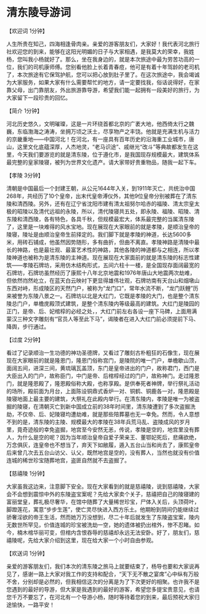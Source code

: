 # 清东陵导游词
【欢迎词 1分钟】

人生所贵在知己，四海相逢骨肉亲。亲爱的游客朋友们，大家好！我代表河北旅行社欢迎您的到来，能够在这阳光明媚的日子与大家相遇，是我莫大的荣幸，我姓杨，您叫我小杨就好了。那么，坐在我身边的，就是本次旅途中最为劳苦功高的一位，我们的司机康师傅。您别看他脸上长着青春痘，他可是有着十年驾龄的老司机了，本次旅途有它保驾护航，您可以把心放到肚子里了。在这次旅途中，我会竭诚为大家服务，如果大家有什么需要帮忙的地方，请一定要找我，俗话说得好，在家靠父母，出门靠朋友，外出旅游靠导游，希望我们能一起拥有一段美好的旅行，为大家留下一段珍贵的回忆。



【简介 1分钟】

河北历史悠久，文明璀璨，这是一片环绕首都北京的广袤大地，他西倚太行之魏巍，东临渤海之涛涛，坐拥万顷之沃土，尽享物产之丰饶。他就是充满生机与活力的京畿重地——中国河北！在河北，有一座具有百年历史的沿海重工业城市，唐山，这里文化底蕴深厚，人杰地灵，“老马识途”、戚继光“改斗”等典故都发生在这里，今天我们要游览的就是清东陵，位于遵化市，是我国现存规模最大，建筑体系最完整的皇家陵寝，被列为世界文化遗产。请大家带好贵重物品，随我一起下车。

【孝陵 3分钟】

清朝是中国最后一个封建王朝，从公元1644年入关，到1911年灭亡，共统治中国268年，共经历了10个皇帝，出末代皇帝溥仪外，其他9位皇帝分别被葬在了清东陵和清西陵。另外，还有在辽宁省沈阳市建有清太祖努尔哈赤的福陵、清太宗皇太极的昭陵以及清代远祖的永陵，所以，清代陵寝共五处，即永陵、福陵、昭陵、清东陵和清西陵，各有特色，各具千秋，但规模最宏大，体系最完整的当属清东陵了，这里是一块难得的风水宝地。现在展现在大家眼前的就是孝陵，是顺治皇帝的陵寝，陵址是由顺治皇帝生前择定的。我们脚下就是孝陵的神道，长达5600多米，用砖石铺成，他虽然因势随形，多有曲折，但曲不离直。孝陵神路是清陵中最长的神路，也是最壮观、最富艺术性的神路，其他各陵的神道都与之相连，所以孝陵神道也被称为是清东陵的主神道。现在展现在大家面前的就是清东陵的标志性建筑——孝陵石牌坊，采用仿木结构形式，五间六柱十一楼，是全国现存面阔最宽的石牌坊，石牌坊虽然经历了康熙十八年北京地震和1976年唐山大地震两次劫难，但依然岿然屹立，在蓝天白云映衬下更显得雄伟壮观，石牌坊南有天台山和烟墩山东西对峙，形成陵区的天然门户，被称为“龙门口”，常年水流不断，“龙门跃鲤”历来被誉为东陵八景之一。石牌坊以北是大红门，它既是孝陵的大门，也是整个清东陵总门户，单檐庑殿顶式建筑，是整个清东陵内等级最高的建筑。大红门是陵园的正门，是帝、后、妃棺椁的必经之处，，大红门前左右各设一座下马碑，上面用满蒙汉三种文字雕刻有“官员人等至此下马”，谒陵者在进入大红门前必须提前下马、降舆，步行通过。



【过度 2分钟】

看过了记录顺治一生功德的神功圣德牌，又看过了雕刻古朴粗狂的石像生，现在展现在大家眼前的就是隆恩门，隆恩门俗称宫门，是陵院的唯一门户，单檐歇山顶，面阔五间，进深三间，黄琉璃瓦盖顶，东门是皇帝进出的门户，故称君门，西门是大臣出入的门户，故称臣门，中门是帝、后棺椁经过的门户，故称神门。走过隆恩门，就是隆恩殿了，隆恩殿俗称大殿，也称享殿。是供奉死者神牌，举行祭礼活动的场所，殿前面为月台，上面陈设铜鼎式香炉一对、铜鹤、铜鹿各一对，隆恩殿是陵寝地面上最主要的建筑，大祭礼在此殿内举行。在清东陵内，孝陵是唯一为被盗掘的陵寝，在清朝灭亡到新中国成立前的38年时间里，清东陵遭到了多次盗掘洗劫，不仅帝、后、妃陵寝均遭劫难，就是那些陪葬墓也无一幸免。然而，令人意想不到的是，清东陵的主陵、规模最大的孝陵在38年兵荒马乱、盗陵成风的岁月里，竟奇迹般的幸免盗掘，地宫至今安然无恙，传说，孝陵是空的，地宫里没有葬人，为什么是空的呢？因为当年顺治皇帝自爱子荣亲王、董鄂妃死后，悲痛欲绝，万念俱灰，连皇帝也不想当了，弃天下如敝履，遁入五台山当和尚去了，康熙皇帝后来曾几次去五台山访父、认父，既然地宫是空的，没有葬人，当然也就没有价值连城的稀世珍宝随葬地宫，盗匪自然就不去盗掘了。



【慈禧陵 1分钟】

大家虽我这边来，注意脚下安全。现在大家看到的就是慈禧陵，说到慈禧陵，大家会不会想到震惊中外的东陵盗宝案呢？先给大家卖个关子，慈禧把自己的陵寝建的富丽堂皇，葬礼极尽奢华，在馆中随葬了大量稀世珍宝，尸体入关后，头顶荷叶，脚蹬莲花，寓意“步步生莲”，使亡灵尽快进入西方乐土。他期盼到阴间仍能继续过骄奢淫欲的帝王生活，然而她万万没想到，尽二十年后就发生了东陵盗宝案，陵内无数世所罕见，价值连城的珍宝被洗劫一空，她的遗体被扔出棺外，惨不忍睹。如今，楠木棺华丽可变，但棺内含恨吞辱的慈禧却永远无法安卧。好了，朋友们，慈禧陵呢，先给大家介绍到这里，现在给大家一个小时自由参观。



【欢送词 1分钟】

亲爱的游客朋友们，我们本次的清东陵之旅马上就要结束了，杨导也要和大家说再见了，感谢一路上大家对我工作的支持和配合，“天下无不散之宴席”心中纵有万般不舍，分别却是必然的，但我相信这次的分离是为了下次更好的相聚。也许我不是您遇到的最好的导游，但大家是我遇到的最好的游客，希望您多提宝贵意见，也请您千万不要忘了，在河北有一个导游小杨，随时等待着您的到来，最后预祝大家归途愉快，一路平安！

